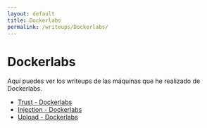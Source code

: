 ```yaml
---
layout: default
title: Dockerlabs
permalink: /writeups/Dockerlabs/
---
```


# Dockerlabs

Aquí puedes ver los writeups de las máquinas que he realizado de Dockerlabs.

- [Trust - Dockerlabs](trust.md)
- [Injection - Dockerlabs](injection.md)
- [Upload - Dockerlabs](upload.md)
